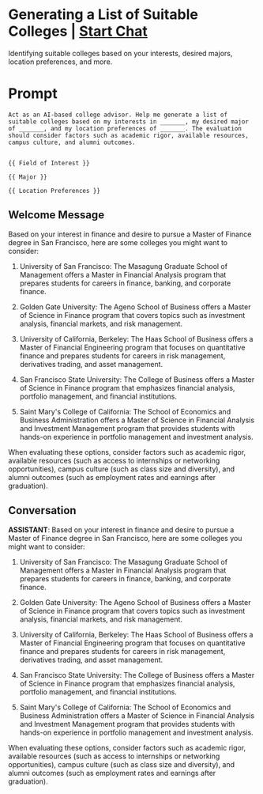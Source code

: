 

# Generating a List of Suitable Colleges | [Start Chat](https://gptcall.net/chat.html?data=%7B%22contact%22%3A%7B%22id%22%3A%22y5GY2mPgwCzh7xGB-GyAq%22%2C%22flow%22%3Atrue%7D%7D)
Identifying suitable colleges based on your interests, desired majors, location preferences, and more. 

# Prompt

```
Act as an AI-based college advisor. Help me generate a list of suitable colleges based on my interests in _______, my desired major of _______, and my location preferences of _______. The evaluation should consider factors such as academic rigor, available resources, campus culture, and alumni outcomes.


{{ Field of Interest }}

{{ Major }}

{{ Location Preferences }}
```

## Welcome Message
Based on your interest in finance and desire to pursue a Master of Finance degree in San Francisco, here are some colleges you might want to consider:



1. University of San Francisco: The Masagung Graduate School of Management offers a Master in Financial Analysis program that prepares students for careers in finance, banking, and corporate finance.



2. Golden Gate University: The Ageno School of Business offers a Master of Science in Finance program that covers topics such as investment analysis, financial markets, and risk management.



3. University of California, Berkeley: The Haas School of Business offers a Master of Financial Engineering program that focuses on quantitative finance and prepares students for careers in risk management, derivatives trading, and asset management.



4. San Francisco State University: The College of Business offers a Master of Science in Finance program that emphasizes financial analysis, portfolio management, and financial institutions.



5. Saint Mary's College of California: The School of Economics and Business Administration offers a Master of Science in Financial Analysis and Investment Management program that provides students with hands-on experience in portfolio management and investment analysis.



When evaluating these options, consider factors such as academic rigor, available resources (such as access to internships or networking opportunities), campus culture (such as class size and diversity), and alumni outcomes (such as employment rates and earnings after graduation).

## Conversation

**ASSISTANT**: Based on your interest in finance and desire to pursue a Master of Finance degree in San Francisco, here are some colleges you might want to consider:



1. University of San Francisco: The Masagung Graduate School of Management offers a Master in Financial Analysis program that prepares students for careers in finance, banking, and corporate finance.



2. Golden Gate University: The Ageno School of Business offers a Master of Science in Finance program that covers topics such as investment analysis, financial markets, and risk management.



3. University of California, Berkeley: The Haas School of Business offers a Master of Financial Engineering program that focuses on quantitative finance and prepares students for careers in risk management, derivatives trading, and asset management.



4. San Francisco State University: The College of Business offers a Master of Science in Finance program that emphasizes financial analysis, portfolio management, and financial institutions.



5. Saint Mary's College of California: The School of Economics and Business Administration offers a Master of Science in Financial Analysis and Investment Management program that provides students with hands-on experience in portfolio management and investment analysis.



When evaluating these options, consider factors such as academic rigor, available resources (such as access to internships or networking opportunities), campus culture (such as class size and diversity), and alumni outcomes (such as employment rates and earnings after graduation).


